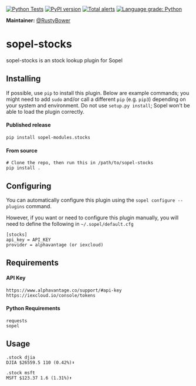 [![Python Tests](https://github.com/sopel-irc/sopel-stocks/actions/workflows/python-tests.yml/badge.svg?branch=master)](https://github.com/sopel-irc/sopel-stocks/actions/workflows/python-tests.yml)
[![PyPI version](https://badge.fury.io/py/sopel-modules.stocks.svg)](https://badge.fury.io/py/sopel-modules.stocks)
[![Total alerts](https://img.shields.io/lgtm/alerts/g/sopel-irc/sopel-stocks.svg?logo=lgtm&logoWidth=18)](https://lgtm.com/projects/g/sopel-irc/sopel-stocks/alerts/)
[![Language grade: Python](https://img.shields.io/lgtm/grade/python/g/sopel-irc/sopel-stocks.svg?logo=lgtm&logoWidth=18)](https://lgtm.com/projects/g/sopel-irc/sopel-stocks/context:python)

**Maintainer:** [@RustyBower](https://github.com/rustybower)

# sopel-stocks
sopel-stocks is an stock lookup plugin for Sopel

## Installing
If possible, use `pip` to install this plugin. Below are example commands; you
might need to add `sudo` and/or call a different `pip` (e.g. `pip3`) depending
on your system and environment. Do not use `setup.py install`; Sopel won't be
able to load the plugin correctly.

#### Published release

    pip install sopel-modules.stocks

#### From source

    # Clone the repo, then run this in /path/to/sopel-stocks
    pip install .

## Configuring
You can automatically configure this plugin using the `sopel configure --plugins` command.

However, if you want or need to configure this plugin manually, you will need to define the following in `~/.sopel/default.cfg`

    [stocks]
    api_key = API_KEY
    provider = alphavantage (or iexcloud)

## Requirements
#### API Key

    https://www.alphavantage.co/support/#api-key
    https://iexcloud.io/console/tokens

#### Python Requirements

    requests
    sopel

## Usage

    .stock djia
    DJIA $26559.5 110 (0.42%)⬆
    
    .stock msft
    MSFT $123.37 1.6 (1.31%)⬆
